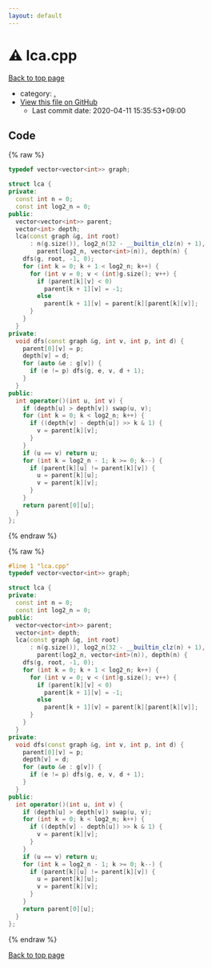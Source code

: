 ```yaml
---
layout: default
---
```


<!-- mathjax config similar to math.stackexchange -->
<script type="text/javascript" async
  src="https://cdnjs.cloudflare.com/ajax/libs/mathjax/2.7.5/MathJax.js?config=TeX-MML-AM_CHTML">
</script>
<script type="text/x-mathjax-config">
  MathJax.Hub.Config({
    TeX: { equationNumbers: { autoNumber: "AMS" }},
    tex2jax: {
      inlineMath: [ ['$','$'] ],
      processEscapes: true
    },
    "HTML-CSS": { matchFontHeight: false },
    displayAlign: "left",
    displayIndent: "2em"
  });
</script>

<script type="text/javascript" src="https://cdnjs.cloudflare.com/ajax/libs/jquery/3.4.1/jquery.min.js"></script>
<script src="https://cdn.jsdelivr.net/npm/jquery-balloon-js@1.1.2/jquery.balloon.min.js" integrity="sha256-ZEYs9VrgAeNuPvs15E39OsyOJaIkXEEt10fzxJ20+2I=" crossorigin="anonymous"></script>
<script type="text/javascript" src="../assets/js/copy-button.js"></script>
<link rel="stylesheet" href="../assets/css/copy-button.css" />


# :warning: lca.cpp

<a href="../index.html">Back to top page</a>

* category: <a href="../index.html#5058f1af8388633f609cadb75a75dc9d">.</a>
* <a href="{{ site.github.repository_url }}/blob/master/lca.cpp">View this file on GitHub</a>
    - Last commit date: 2020-04-11 15:35:53+09:00




## Code

<a id="unbundled"></a>
{% raw %}
```cpp
typedef vector<vector<int>> graph;

struct lca {
private:
  const int n = 0;
  const int log2_n = 0;
public:
  vector<vector<int>> parent;
  vector<int> depth;
  lca(const graph &g, int root)
      : n(g.size()), log2_n(32 - __builtin_clz(n) + 1),
        parent(log2_n, vector<int>(n)), depth(n) {
    dfs(g, root, -1, 0);
    for (int k = 0; k + 1 < log2_n; k++) {
      for (int v = 0; v < (int)g.size(); v++) {
        if (parent[k][v] < 0)
          parent[k + 1][v] = -1;
        else
          parent[k + 1][v] = parent[k][parent[k][v]];
      }
    }
  }
private:
  void dfs(const graph &g, int v, int p, int d) {
    parent[0][v] = p;
    depth[v] = d;
    for (auto &e : g[v]) {
      if (e != p) dfs(g, e, v, d + 1);
    }
  }
public:
  int operator()(int u, int v) {
    if (depth[u] > depth[v]) swap(u, v);
    for (int k = 0; k < log2_n; k++) {
      if ((depth[v] - depth[u]) >> k & 1) {
        v = parent[k][v];
      }
    }
    if (u == v) return u;
    for (int k = log2_n - 1; k >= 0; k--) {
      if (parent[k][u] != parent[k][v]) {
        u = parent[k][u];
        v = parent[k][v];
      }
    }
    return parent[0][u];
  }
};
```
{% endraw %}

<a id="bundled"></a>
{% raw %}
```cpp
#line 1 "lca.cpp"
typedef vector<vector<int>> graph;

struct lca {
private:
  const int n = 0;
  const int log2_n = 0;
public:
  vector<vector<int>> parent;
  vector<int> depth;
  lca(const graph &g, int root)
      : n(g.size()), log2_n(32 - __builtin_clz(n) + 1),
        parent(log2_n, vector<int>(n)), depth(n) {
    dfs(g, root, -1, 0);
    for (int k = 0; k + 1 < log2_n; k++) {
      for (int v = 0; v < (int)g.size(); v++) {
        if (parent[k][v] < 0)
          parent[k + 1][v] = -1;
        else
          parent[k + 1][v] = parent[k][parent[k][v]];
      }
    }
  }
private:
  void dfs(const graph &g, int v, int p, int d) {
    parent[0][v] = p;
    depth[v] = d;
    for (auto &e : g[v]) {
      if (e != p) dfs(g, e, v, d + 1);
    }
  }
public:
  int operator()(int u, int v) {
    if (depth[u] > depth[v]) swap(u, v);
    for (int k = 0; k < log2_n; k++) {
      if ((depth[v] - depth[u]) >> k & 1) {
        v = parent[k][v];
      }
    }
    if (u == v) return u;
    for (int k = log2_n - 1; k >= 0; k--) {
      if (parent[k][u] != parent[k][v]) {
        u = parent[k][u];
        v = parent[k][v];
      }
    }
    return parent[0][u];
  }
};

```
{% endraw %}

<a href="../index.html">Back to top page</a>

